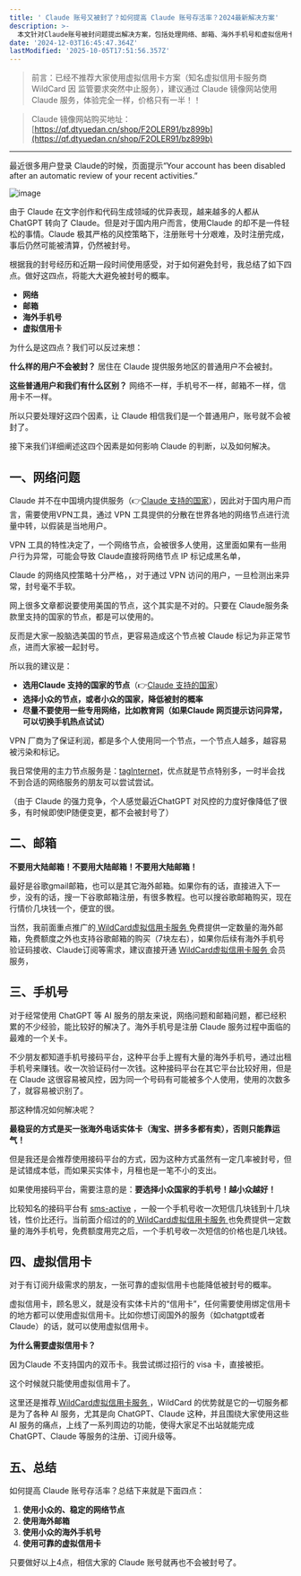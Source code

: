 ```yaml
---
title: ' Claude 账号又被封了？如何提高 Claude 账号存活率？2024最新解决方案'
description: >-
  本文针对Claude账号被封问题提出解决方案，包括处理网络、邮箱、海外手机号和虚拟信用卡四个因素，建议选择合适的VPN节点、使用海外邮箱和手机号，以及考虑使用虚拟信用卡降低被封概率。
date: '2024-12-03T16:45:47.364Z'
lastModified: '2025-10-05T17:51:56.357Z'
---
```

> 前言：已经不推荐大家使用虚拟信用卡方案（知名虚拟信用卡服务商 WildCard 因 监管要求突然中止服务），建议通过 Claude 镜像网站使用 Claude 服务，体验完全一样，价格只有一半！！

> Claude 镜像网站购买地址：[https://qf.dtyuedan.cn/shop/F2OLER91/bz899b](https://qf.dtyuedan.cn/shop/F2OLER91/bz899b)

-------------------------------

最近很多用户登录 Claude的时候，页面提示“Your account has been disabled after an automatic review of your recent activities.”

​![image](https://tjjsjwhj-blog.oss-cn-beijing.aliyuncs.com/hexo/202412040041266.png)​

由于 Claude 在文字创作和代码生成领域的优异表现，越来越多的人都从 ChatGPT 转向了 Claude。但是对于国内用户而言，使用Claude 的却不是一件轻松的事情。Claude 极其严格的风控策略下，注册账号十分艰难，及时注册完成，事后仍然可能被清算，仍然被封号。

根据我的封号经历和近期一段时间使用感受，对于如何避免封号，我总结了如下四点。做好这四点，将能大大避免被封号的概率。

* **网络**
* **邮箱**
* **海外手机号**
* **虚拟信用卡**

为什么是这四点？我们可以反过来想：

**什么样的用户不会被封？** 居住在 Claude 提供服务地区的普通用户不会被封。

**这些普通用户和我们有什么区别？** 网络不一样，手机号不一样，邮箱不一样，信用卡不一样。

所以只要处理好这四个因素，让 Claude 相信我们是一个普通用户，账号就不会被封了。

接下来我们详细阐述这四个因素是如何影响 Claude 的判断，以及如何解决。

## 一、网络问题

Claude 并不在中国境内提供服务（👉[Claude 支持的国家](https://support.anthropic.com/zh-CN/articles/8461763-%E6%88%91%E5%9C%A8%E5%93%AA%E9%87%8C%E5%8F%AF%E4%BB%A5%E8%AE%BF%E9%97%AEclaude-ai)），因此对于国内用户而言，需要使用VPN工具，通过 VPN 工具提供的分散在世界各地的网络节点进行流量中转，以假装是当地用户。

VPN 工具的特性决定了，一个网络节点，会被很多人使用，这里面如果有一些用户行为异常，可能会导致 Claude直接将网络节点 IP 标记成黑名单，

Claude 的网络风控策略十分严格，，对于通过 VPN 访问的用户，一旦检测出来异常，封号毫不手软。

网上很多文章都说要使用美国的节点，这个其实是不对的。只要在 Claude服务条款里支持的国家的节点，都是可以使用的。

反而是大家一股脑选美国的节点，更容易造成这个节点被 Claude 标记为非正常节点，进而大家被一起封号。

所以我的建议是：

* **选用Claude 支持的国家的节点**（👉[Claude 支持的国家](https://support.anthropic.com/zh-CN/articles/8461763-%E6%88%91%E5%9C%A8%E5%93%AA%E9%87%8C%E5%8F%AF%E4%BB%A5%E8%AE%BF%E9%97%AEclaude-ai)）
* **选择小众的节点，或者小众的国家，降低被封的概率**
* **尽量不要使用一些专用网络，比如教育网（如果Claude 网页提示访问异常，可以切换手机热点试试）**

VPN 厂商为了保证利润，都是多个人使用同一个节点，一个节点人越多，越容易被污染和标记。

我日常使用的主力节点服务是：[tagInternet](https://tagss05.pro/#/auth/xtv5RwKr)，优点就是节点特别多，一时半会找不到合适的网络服务的朋友可以尝试尝试。

（由于 Claude 的强力竞争，个人感觉最近ChatGPT 对风控的力度好像降低了很多，有时候即使IP随便变更，都不会被封号了）

## 二、邮箱

**不要用大陆邮箱！不要用大陆邮箱！不要用大陆邮箱！**

最好是谷歌gmail邮箱，也可以是其它海外邮箱。如果你有的话，直接进入下一步，没有的话，搜一下谷歌邮箱注册，有很多教程。也可以搜谷歌邮箱购买，现在行情价几块钱一个，便宜的很。

当然，我前面重点推广的[ WildCard虚拟信用卡服务 ](https://yeka.ai/i/GPTXYZ)免费提供一定数量的海外邮箱，免费额度之外也支持谷歌邮箱的购买（7块左右），如果你后续有海外手机号验证码接收、Claude订阅等需求，建议直接开通 [ WildCard虚拟信用卡服务 ](https://yeka.ai/i/GPTXYZ)会员服务，

## 三、手机号

对于经常使用 ChatGPT 等 AI 服务的朋友来说，网络问题和邮箱问题，都已经积累的不少经验，能比较好的解决了。海外手机号是注册 Claude 服务过程中面临的最难的一个关卡。

不少朋友都知道手机号接码平台，这种平台手上握有大量的海外手机号，通过出租手机号来赚钱。收一次验证码付一次钱。这种接码平台在其它平台比较好用，但是在 Claude 这很容易被风控，因为同一个号码有可能被多个人使用，使用的次数多了，就容易被识别了。

那这种情况如何解决呢？

**最稳妥的方式是买一张海外电话实体卡（淘宝、拼多多都有卖），否则只能靠运气！**

但是我还是会推荐使用接码平台的方式，因为这种方式虽然有一定几率被封号，但是试错成本低，而如果买实体卡，月租也是一笔不小的支出。

如果使用接码平台，需要注意的是：**要选择小众国家的手机号！越小众越好！**

比较知名的接码平台有 [sms-active](https://sms-activate.guru/) ，一般一个手机号收一次短信几块钱到十几块钱，性价比还行。当前面介绍过的的[ WildCard虚拟信用卡服务 ](https://yeka.ai/i/GPTXYZ)也免费提供一定数量的海外手机号，免费额度用完之后，一个手机号收一次短信的价格也是几块钱。

## 四、虚拟信用卡

对于有订阅升级需求的朋友，一张可靠的虚拟信用卡也能降低被封号的概率。

虚拟信用卡，顾名思义，就是没有实体卡片的“信用卡”，任何需要使用绑定信用卡的地方都可以使用虚拟信用卡。比如你想订阅国外的服务（如chatgpt或者Claude）的话，就可以使用虚拟信用卡。

**为什么需要虚拟信用卡？**

因为Claude 不支持国内的双币卡。我尝试绑过招行的 visa 卡，直接被拒。

这个时候就只能使用虚拟信用卡了。

这里还是推荐[ WildCard虚拟信用卡服务 ](https://yeka.ai/i/GPTXYZ)，WildCard 的优势就是它的一切服务都是为了各种 AI 服务，尤其是向 ChatGPT、Claude 这种，并且围绕大家使用这些 AI 服务的痛点，上线了一系列周边的功能，使得大家足不出站就能完成 ChatGPT、Claude 等服务的注册、订阅升级等。

## 五、总结

如何提高 Claude 账号存活率？总结下来就是下面四点：

1. **使用小众的、稳定的网络节点**
2. **使用海外邮箱**
3. **使用小众的海外手机号**
4. **使用可靠的虚拟信用卡**

只要做好以上4点，相信大家的 Claude 账号就再也不会被封号了。
